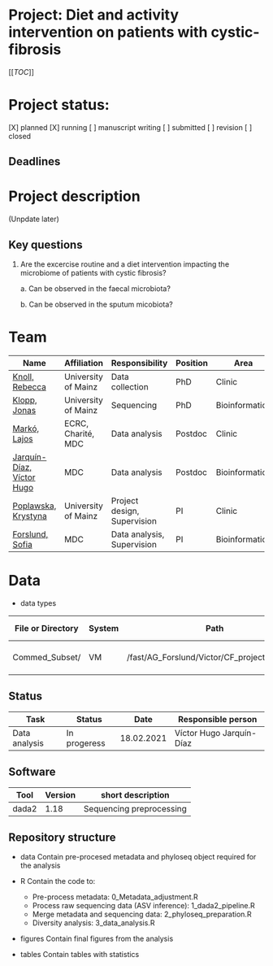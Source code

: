 # Project: Diet and activity intervention on patients with cystic-fibrosis 

[[_TOC_]]
# Project status: 
[X] planned
[X] running
[ ] manuscript writing
[ ] submitted
[ ] revision
[ ] closed

## Deadlines


# Project description
(Unpdate later)

## Key questions
1. Are the excercise routine and a diet intervention impacting the microbiome of patients with cystic fibrosis?

    a. Can be observed in the faecal microbiota?

    b. Can be observed in the sputum micobiota?

# Team 
| Name | Affiliation | Responsibility | Position | Area |
| ------ | ------ | ------ | ------ | ------ |
| [Knoll, Rebecca](mailto:rebknoll@uni-mainz.de.ID?subject=SUBJECT%20CFProject) | University of Mainz | Data collection | PhD | Clinic |
| [Klopp, Jonas](mailto:jonklopp@uni-mainz.de.ID?subject=SUBJECT%20CFProject) | University of Mainz | Sequencing | PhD | Bioinformatics |
| [Markó, Lajos](mailto:lajosmarko@yahoo.com.ID?subject=SUBJECT%20CFProject) | ECRC, Charité, MDC | Data analysis | Postdoc | Clinic |
| [Jarquín-Díaz, Víctor Hugo](mailto:VictorHugo.JarquinDiaz@mdc-berlin.de.ID?subject=SUBJECT%20CFProject) | MDC | Data analysis | Postdoc | Bioinformatics |
| [Poplawska, Krystyna](mailto:krystyna.poplawska@unimedizin-mainz.de.ID?subject=SUBJECT%20CFProject) | University of Mainz | Project design, Supervision | PI | Clinic |
| [Forslund, Sofia](mailto:Sofia.Forslund@mdc-berlin.de.ID?subject=SUBJECT%20CFProject) | MDC | Data analysis, Supervision | PI | Bioinformatics |

# Data
* data types

| File or Directory | System | Path | short desciption |
| -------- | -------- | -------- | ---------| 
| Commed_Subset/ | VM    |/fast/AG_Forslund/Victor/CF_project/Seqdata/| all raw sequencing data  |


## Status

| Task | Status | Date | Responsible person|
| -------- | -------- | -------- | -------- |
| Data analysis | In progeress | 18.02.2021 | Víctor Hugo Jarquín-Díaz |

## Software

| Tool | Version | short description | 
| -------- | -------- | -------- |
| dada2 | 1.18 | Sequencing preprocessing | 


## Repository structure

* data
Contain pre-procesed metadata and phyloseq object required for the analysis

* R
Contain the code to: 
  - Pre-process metadata: 0_Metadata_adjustment.R
  - Process raw sequencing data (ASV inference): 1_dada2_pipeline.R
  - Merge metadata and sequencing data: 2_phyloseq_preparation.R
  - Diversity analysis: 3_data_analysis.R

* figures
Contain final figures from the analysis

* tables
Contain tables with statistics 
